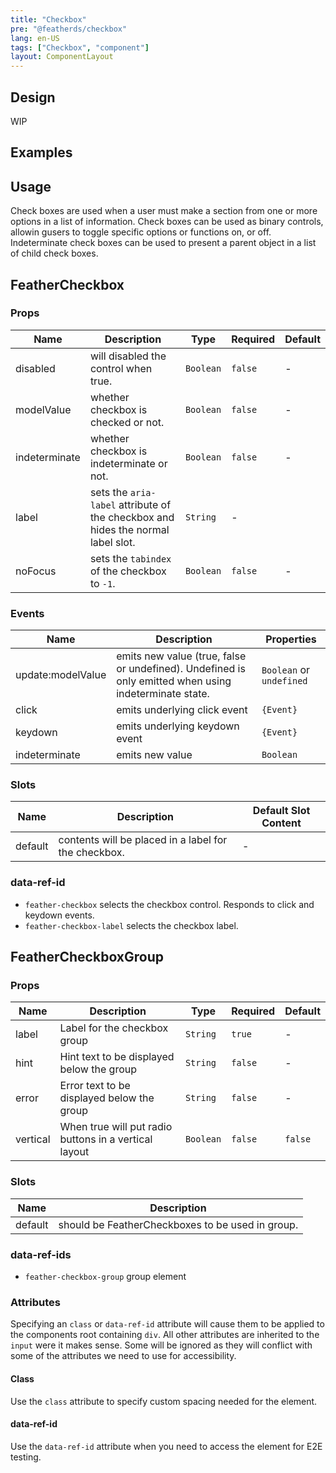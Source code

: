 ```yaml
---
title: "Checkbox"
pre: "@featherds/checkbox"
lang: en-US
tags: ["Checkbox", "component"]
layout: ComponentLayout
---
```


## Design

WIP

## Examples

<Checkbox-Examples />

## Usage

Check boxes are used when a user must make a section from one or more options in a list of information. Check boxes can be used as binary controls, allowin gusers to toggle specific options or functions on, or off. Indeterminate check boxes can be used to present a parent object in a list of child check boxes.

## FeatherCheckbox

### Props

| Name          | Description                                                                      | Type      | Required | Default |
| ------------- | -------------------------------------------------------------------------------- | --------- | -------- | ------- |
| disabled      | will disabled the control when true.                                             | `Boolean` | `false`  | -       |
| modelValue    | whether checkbox is checked or not.                                              | `Boolean` | `false`  | -       |
| indeterminate | whether checkbox is indeterminate or not.                                        | `Boolean` | `false`  | -       |
| label         | sets the `aria-label` attribute of the checkbox and hides the normal label slot. | `String`  | -        |
| noFocus       | sets the `tabindex` of the checkbox to `-1`.                                     | `Boolean` | `false`  | -       |

### Events

| Name              | Description                                                                                           | Properties               |
| ----------------- | ----------------------------------------------------------------------------------------------------- | ------------------------ |
| update:modelValue | emits new value (true, false or undefined). Undefined is only emitted when using indeterminate state. | `Boolean` or `undefined` |
| click             | emits underlying click event                                                                          | `{Event}`                |
| keydown           | emits underlying keydown event                                                                        | `{Event}`                |
| indeterminate     | emits new value                                                                                       | `Boolean`                |

### Slots

| Name    | Description                                          | Default Slot Content |
| ------- | ---------------------------------------------------- | -------------------- |
| default | contents will be placed in a label for the checkbox. | -                    |

### data-ref-id

- `feather-checkbox` selects the checkbox control. Responds to click and keydown events.
- `feather-checkbox-label` selects the checkbox label.

## FeatherCheckboxGroup

### Props

| Name     | Description                                           | Type      | Required | Default |
| -------- | ----------------------------------------------------- | --------- | -------- | ------- |
| label    | Label for the checkbox group                          | `String`  | `true`   | -       |
| hint     | Hint text to be displayed below the group             | `String`  | `false`  | -       |
| error    | Error text to be displayed below the group            | `String`  | `false`  | -       |
| vertical | When true will put radio buttons in a vertical layout | `Boolean` | `false`  | `false` |

### Slots

| Name    | Description                                      |
| ------- | ------------------------------------------------ |
| default | should be FeatherCheckboxes to be used in group. |

### data-ref-ids

- `feather-checkbox-group` group element

### Attributes

Specifying an `class` or `data-ref-id` attribute will cause them to be applied to the components root containing `div`. All other attributes are inherited to the `input` were it makes sense. Some will be ignored as they will conflict with some of the attributes we need to use for accessibility.

#### Class

Use the `class` attribute to specify custom spacing needed for the element.

#### data-ref-id

Use the `data-ref-id` attribute when you need to access the element for E2E testing.
